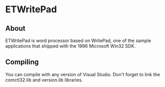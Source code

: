 # ETWritePad
## About
ETWritePad is word processor based on WritePad, one of the sample applications that shipped with the 1996 Microsoft Win32 SDK.
## Compiling
You can compile with any version of Visual Studio. Don't forget to link the comctl32.lib and version.lib libraries.
